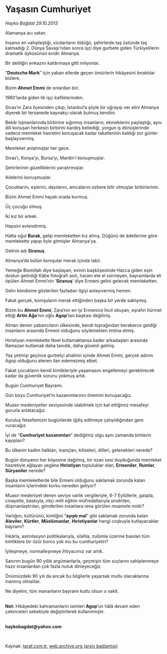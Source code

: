 # Yaşasın Cumhuriyet

*Hayko Bağdat 29.10.2013*

<div class="yazi"><p>Alamanya acı vatan.</p>
<p>İnsanın en vahşileştiği, vicdanların öldüğü, şehirlerde taş üstünde taş kalmadığı 2. Dünya Savaşı’ndan sonra işçi diye gurbete giden Türkiyelilerin dramatik öyküsünün evidir Almanya.</p>
<p>Bir deliliğin enkazını kaldırmaya gitti milyonlar.</p>
<p>“<b>Deutsche Mark</b>” için yaban ellerde geçen ömürlerin hikâyesini bıraktılar bizlere.</p>
<p>Bizim <b>Ahmet Emmi</b> de onlardan biri.</p>
<p>1960’larda giden ilk işçi kafilelerinden.</p>
<p>Sivas’ın Zara ilçesinden çıkıp, İstanbul’a şöyle bir uğrayıp ver elini Almanya diyerek bir tersanede kaynakçı olarak bulmuş kendini.</p>
<p>Bekâr lojmanlarında birbirine sığınmış insanların, ekmeklerini paylaştığı, aynı dili konuşan herkesin birbirini kardeş bellediği, yorgun iş dönüşlerinde sadece memleket hasretini konuşacak kadar takatlerinin kaldığı zor günler başlayıvermiş.</p>
<p>Memleket anlatmışlar her gece.</p>
<p>Sivas’ı, Konya’yı, Bursa’yı, Mardin’i konuşmuşlar.</p>
<p>Şehirlerinin güzelliklerini yarıştırmışlar.</p>
<p>Ailelerini konuşmuşlar.</p>
<p>Çocuklarını, eşlerini, dayılarını, amcalarını ezbere bilir olmuşlar birbirlerinin.</p>
<p>Bizim Ahmet Emmi hayatı orada kurmuş.</p>
<p>Üç çocuğu olmuş.</p>
<p>İki kız bir erkek.</p>
<p>Hepsini evlendirmiş.</p>
<p>Hatta oğul <b>Burak</b>, gelip memleketten kız almış. Düğünü de âdetlerine göre memlekette yapıp öyle gitmişler Almanya’ya.</p>
<p>Gelinin adı <b>Siranuş</b>.</p>
<p>Almanya’da bütün komşular merak içinde tabii.</p>
<p>Yemeğe Bismillah diye başlayan, evinin başköşesinde Hacca giden eşin dostun getirdiği Kâbe fotoğrafı asılı, haram ete el sürmeyen, bayramlarda eli öpülen Ahmet Emmi’nin ‘<b>Siranuş</b>’ diye Ermeni gelini gelecek memleketten.</p>
<p>Gelin kendisine gösterilen fazladan ilgiyi anlayıvermiş hemen.</p>
<p>Fakat gerçek, komşuların merak ettiğinden başka bir yerde saklıymış.</p>
<p>Bizim bu <b>Ahmet Emmi</b>, Zara’nın en iyi Ermenice İncil okuyan, eşrafın hürmet ettiği <b>Artin Ağa</b>’nın oğlu <b>Agop</b>’tan başkası değilmiş.</p>
<p>Alman denen yabancıların ülkesinde, kendi toprağından beraberce geldiği insanların arasında Ermeni olduğunu söylemekten imtina etmiş.</p>
<p>Hıristiyan memlekette Noel kutlamaktansa kader arkadaşları arasında Ramazan kutlamak daha tanıdık, daha güvenli gelmiş.</p>
<p>Yaş yetmişi geçince gurbetçi ahalinin içinde Ahmet Emmi, gerçek adının Agop olduğunu alenen ilan edemezmiş elbet.</p>
<p>Fakat çocukların kendi kimlikleriyle yaşamasını engellemeyi gerektirecek kadar da güvenlik sorunu yokmuş artık.</p>
<p>Bugün Cumhuriyet Bayramı.</p>
<p>Gün boyu Cumhuriyet’in kazanımlarının önemini konuşacağız.</p>
<p>Muasır medeniyetler seviyesinde olabilmek için kat ettiğimiz mesafeyi gururla anlatacağız.</p>
<p>Kuruluş felsefemizin bugünlerde iğdiş edilmeye çalışıldığından gem vuracağız.</p>
<p>İyi de “<b>Cumhuriyet kazanımları</b>” dediğimiz olgu aynı zamanda kimlerin kayıpları?</p>
<p>Bu ülkenin kadim halkları, inançları, kiliseleri, dilleri, gelenekleri nerede?</p>
<p>Bugün dünyanın her köşesine dağılmış, bir ezan sesi duyduğunda memleket hasretiyle ağlayan yegâne <b>Hıristiyan</b> topluluklar olan, <b>Ermeniler</b>, <b>Rumlar</b>, <b>Süryaniler</b> nerede?</p>
<p>Başka memleketlerde bile Ermeni olduğunu saklamak zorunda kalan insanların içlerindeki korku nereden geliyor?</p>
<p>Muasır medeniyet denen seviye varlık vergileriyle, 6-7 Eylüllerle, gaspla, cinayetle, baskıyla, ırkçı milli eğitim müfredatlarıyla sindirilen, düşmanlaştırılan, gönderilen insanlara reva görülen muamele midir?</p>
<p>Varlığını, kültürünü, kimliğini “<b>ayıplı mal</b>” gibi saklamak zorunda kalan <b>Aleviler</b>, <b>Kürtler</b>, <b>Müslümanlar</b>, <b>Hıristiyanlar</b> hangi coşkuyla kutlayacaklar bayramı?</p>
<p>İnkârla, asimilasyon politikalarıyla, silahla, zulümle üzerine basılan tüm kimliklere bir özür borcu yok mu bu cumhuriyetin?</p>
<p>İyileşmeye, normalleşmeye ihtiyacımız var artık.</p>
<p>Sanırım bugün 90 yıllık argümanlarla, geçmişin tüm suçlarını sahiplenmeye hazır insanlardan çok fazla nutuk dinleyeceğiz.</p>
<p>Önümüzdeki 90 yılı da ancak bu bilgilerle yaşarsak mutlu olacaklarına inanmış olmalılar.</p>
<p>Ne diyelim, tüm inananların bayramı kutlu olsun o vakit.</p>
<p><b><br/>Not:</b> Hikâyedeki kahramanların isimleri <b>Agop</b>’un hâlâ devam eden çekinceleri sebebiyle değiştirilerek kullanılmıştır.</p><b>
<p><br/>haykobagdat@yahoo.com</p>
<p></p></b> 
</div>

Kaynak: [taraf.com.tr](http://www.taraf.com.tr/hayko-bagdat/makale-yasasin-cumhuriyet.htm), [web.archive.org (arşiv bağlantısı)](http://web.archive.org/web/20131030013022/http://www.taraf.com.tr/hayko-bagdat/makale-yasasin-cumhuriyet.htm)
